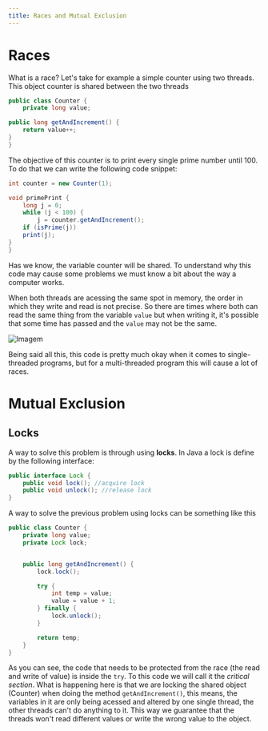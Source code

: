 ```yaml
---
title: Races and Mutual Exclusion
---
```


# Races

What is a race? Let's take for example a simple counter using two threads.
This object counter is shared between the two threads

```java
public class Counter {
    private long value;

public long getAndIncrement() {
    return value++;
}
}
```

The objective of this counter is to print every single prime number until 100. To do that we can write the following code snippet:

```java
int counter = new Counter(1);

void primePrint {
    long j = 0;
    while (j < 100) {
        j = counter.getAndIncrement();
    if (isPrime(j))
    print(j);
}
}
```

Has we know, the variable counter will be shared. To understand why this code may cause some problems we must know a bit about the way a computer works.

When both threads are acessing the same spot in memory, the order in which they write and read is not precise. So there are times where both can read the same thing from the variable `value` but when writing it, it's possible that some time has passed and the `value` may not be the same.

![Imagem](imgs/race-example)

Being said all this, this code is pretty much okay when it comes to single-threaded programs, but for a multi-threaded program this will cause a lot of races. 

# Mutual Exclusion

## Locks

A way to solve this problem is through using **locks**. In Java a lock is define by the following interface:

```java
public interface Lock {
    public void lock(); //acquire lock
    public void unlock(); //release lock
}
```

A way to solve the previous problem using locks can be something like this
```java
public class Counter {
    private long value;
    private Lock lock;


    public long getAndIncrement() {
        lock.lock(); 

        try {
            int temp = value;
            value = value + 1;
        } finally {
            lock.unlock();
        }

        return temp;
    }
}
```

As you can see, the code that needs to be protected from the race (the read and write of value) is inside the `try`. To this code we will call it the *critical section*. What is happening here is that we are locking the shared object (Counter) when doing the method `getAndIncrement()`, this means, the variables in it are only being acessed and altered by one single thread, the other threads can't do anything to it. This way we guarantee that the threads won't read different values or write the wrong value to the object.
